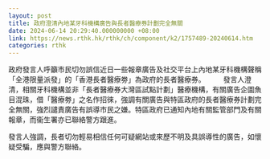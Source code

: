```yaml
---
layout: post
title: 政府澄清內地某牙科機構廣告與長者醫療券計劃完全無關
date: 2024-06-14 20:29:40.000000000 +08:00
link: https://news.rthk.hk/rthk/ch/component/k2/1757489-20240614.htm
categories: rthk
---
```


政府發言人呼籲市民切勿誤信近日一些報章廣告及社交平台上內地某牙科機構聲稱「全港限量派發」的「香港長者醫療劵」為政府的長者醫療券。
　　 
發言人澄清，相關牙科機構並非「長者醫療券大灣區試點計劃」醫療機構，有關廣告企圖魚目混珠，借「醫療劵」之名作招徠，強調有關廣告與特區政府的長者醫療券計劃完全無關，強烈譴責廣告有誤導市民之嫌。特區政府已通知內地有關監管部門及有關報章，而衞生署亦已聯絡警方跟進。

發言人強調，長者切勿輕易相信任何可疑網站或來歷不明及具誤導性的廣告，如懷疑受騙，應與警方聯絡。
